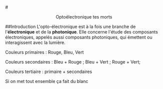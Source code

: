 #<center>Optoélectronique tes morts</center>


##Introduction
L'opto-électronique est à la fois une branche de l'**électronique** et de la **photonique**. Elle concerne l'étude des composants électroniques, appelés aussi composants photoniques, qui émettent ou interagissent avec la lumière.

Couleurs primaires : Rouge, Bleu, Vert

Couleurs secondaires : Bleu + Rouge ; Bleu + Vert ; Rouge + Vert;

Couleurs tertiaire : primaire + secondaires


Si on met tout ensemble ça fait du blanc

